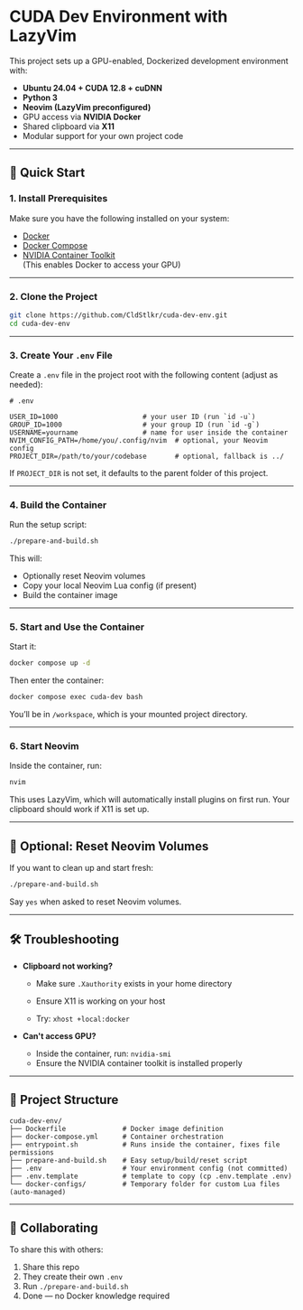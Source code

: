 # CUDA Dev Environment with LazyVim

This project sets up a GPU-enabled, Dockerized development environment with:

- **Ubuntu 24.04 + CUDA 12.8 + cuDNN**
- **Python 3**
- **Neovim (LazyVim preconfigured)**
- GPU access via **NVIDIA Docker**
- Shared clipboard via **X11**
- Modular support for your own project code

---

## 🚀 Quick Start

### 1. Install Prerequisites

Make sure you have the following installed on your system:

- [Docker](https://docs.docker.com/get-docker/)
- [Docker Compose](https://docs.docker.com/compose/)
- [NVIDIA Container Toolkit](https://doc.nvidia.com/datacenter/cloud-native/container-toolkit/install-guide.html)  
  (This enables Docker to access your GPU)

---

### 2. Clone the Project

```bash
git clone https://github.com/CldStlkr/cuda-dev-env.git
cd cuda-dev-env
```

---

### 3. Create Your `.env` File

Create a `.env` file in the project root with the following content (adjust as needed):

```env
# .env

USER_ID=1000                     # your user ID (run `id -u`)
GROUP_ID=1000                    # your group ID (run `id -g`)
USERNAME=yourname                # name for user inside the container
NVIM_CONFIG_PATH=/home/you/.config/nvim  # optional, your Neovim config
PROJECT_DIR=/path/to/your/codebase       # optional, fallback is ../
```

If `PROJECT_DIR` is not set, it defaults to the parent folder of this project.

---

### 4. Build the Container

Run the setup script:

```bash
./prepare-and-build.sh
```

This will:

* Optionally reset Neovim volumes
* Copy your local Neovim Lua config (if present)
* Build the container image

---

### 5. Start and Use the Container

Start it:

```bash
docker compose up -d
```

Then enter the container:

```bash
docker compose exec cuda-dev bash
```

You’ll be in `/workspace`, which is your mounted project directory.

---

### 6. Start Neovim

Inside the container, run:

```bash
nvim
```

This uses LazyVim, which will automatically install plugins on first run. Your clipboard should work if X11 is set up.

---

## 🧹 Optional: Reset Neovim Volumes

If you want to clean up and start fresh:

```bash
./prepare-and-build.sh
```

Say `yes` when asked to reset Neovim volumes.

---

## 🛠️ Troubleshooting

* **Clipboard not working?**

  * Make sure `.Xauthority` exists in your home directory

  * Ensure X11 is working on your host

  * Try: `xhost +local:docker`

* **Can't access GPU?**

  * Inside the container, run: `nvidia-smi`
  * Ensure the NVIDIA container toolkit is installed properly

---

## 📂 Project Structure

```
cuda-dev-env/
├── Dockerfile              # Docker image definition
├── docker-compose.yml      # Container orchestration
├── entrypoint.sh           # Runs inside the container, fixes file permissions
├── prepare-and-build.sh    # Easy setup/build/reset script
├── .env                    # Your environment config (not committed)
├── .env.template           # template to copy (cp .env.template .env)
└── docker-configs/         # Temporary folder for custom Lua files (auto-managed)
```

---

## 👥 Collaborating

To share this with others:

1. Share this repo
2. They create their own `.env`
3. Run `./prepare-and-build.sh`
4. Done — no Docker knowledge required
